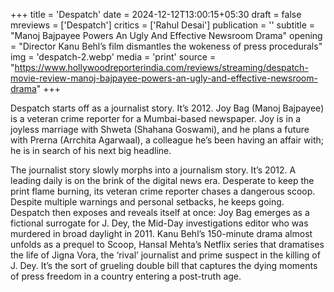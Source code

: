 +++
title = 'Despatch'
date = 2024-12-12T13:00:15+05:30
draft = false
mreviews = ['Despatch']
critics = ['Rahul Desai']
publication = ''
subtitle = "Manoj Bajpayee Powers An Ugly And Effective Newsroom Drama"
opening = "Director Kanu Behl’s film dismantles the wokeness of press procedurals"
img = 'despatch-2.webp'
media = 'print'
source = "https://www.hollywoodreporterindia.com/reviews/streaming/despatch-movie-review-manoj-bajpayee-powers-an-ugly-and-effective-newsroom-drama"
+++

Despatch starts off as a journalist story. It’s 2012. Joy Bag (Manoj Bajpayee) is a veteran crime reporter for a Mumbai-based newspaper. Joy is in a joyless marriage with Shweta (Shahana Goswami), and he plans a future with Prerna (Arrchita Agarwaal), a colleague he’s been having an affair with; he is in search of his next big headline.

The journalist story slowly morphs into a journalism story. It’s 2012. A leading daily is on the brink of the digital news era. Desperate to keep the print flame burning, its veteran crime reporter chases a dangerous scoop. Despite multiple warnings and personal setbacks, he keeps going. Despatch then exposes and reveals itself at once: Joy Bag emerges as a fictional surrogate for J. Dey, the Mid-Day investigations editor who was murdered in broad daylight in 2011. Kanu Behl’s 150-minute drama almost unfolds as a prequel to Scoop, Hansal Mehta’s Netflix series that dramatises the life of Jigna Vora, the ‘rival’ journalist and prime suspect in the killing of J. Dey. It’s the sort of grueling double bill that captures the dying moments of press freedom in a country entering a post-truth age.
